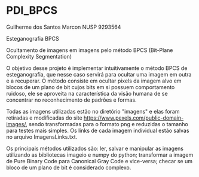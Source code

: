 # PDI_BPCS
Guilherme dos Santos Marcon NUSP 9293564

Esteganografia BPCS

Ocultamento de imagens em imagens pelo método BPCS (Bit-Plane Complexity Segmentation)

  O objetivo desse projeto é implementar intuitivamente o método BPCS de esteganografia, que nesse caso servirá para ocultar uma imagem em outra e a recuperar. O método consiste em ocultar pixels da imagem alvo em blocos de um plano de bit cujos bits em si possuem comportamento ruidoso, ele se aproveita na característica da visão humana de se concentrar no reconhecimento de padrões e formas.

Todas as imagens utilizadas estão no diretório "imagens" e elas foram retiradas e modificadas do site https://www.pexels.com/public-domain-images/, sendo transformadas para o formato png e reduzidas o tamanho para testes mais simples. Os links de cada imagem individual estão salvas no arquivo ImagensLinks.txt.

Os principais métodos utilizados são: ler, salvar e manipular as imagens utilizando as bibliotecas imageio e numpy do python; transformar a imagem de Pure Binary Code para Canonical Gray Code e vice-versa; checar se um bloco de um plano de bit é considerado complexo.
